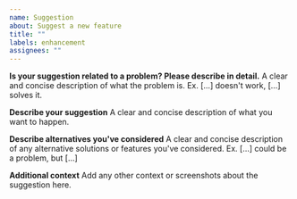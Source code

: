```yaml
---
name: Suggestion
about: Suggest a new feature
title: ""
labels: enhancement
assignees: ""
---
```


**Is your suggestion related to a problem? Please describe in detail.**
A clear and concise description of what the problem is.
Ex. [...] doesn't work, [...] solves it.

**Describe your suggestion**
A clear and concise description of what you want to happen.

**Describe alternatives you've considered**
A clear and concise description of any alternative solutions or features you've considered.
Ex. [...] could be a problem, but [...]

**Additional context**
Add any other context or screenshots about the suggestion here.
